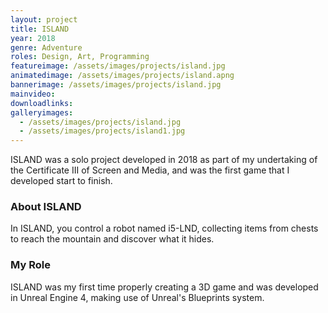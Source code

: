 ```yaml
---
layout: project
title: ISLAND
year: 2018
genre: Adventure
roles: Design, Art, Programming
featureimage: /assets/images/projects/island.jpg
animatedimage: /assets/images/projects/island.apng
bannerimage: /assets/images/projects/island.jpg
mainvideo:
downloadlinks:
galleryimages:
  - /assets/images/projects/island.jpg
  - /assets/images/projects/island1.jpg
---
```


ISLAND was a solo project developed in 2018 as part of my undertaking of the Certificate III of Screen and Media, and was the first game that I developed start to finish.

### About ISLAND
In ISLAND, you control a robot named i5-LND, collecting items from chests to reach the mountain and discover what it hides.

### My Role
ISLAND was my first time properly creating a 3D game and was developed in Unreal Engine 4, making use of Unreal's Blueprints system.